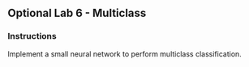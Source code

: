 ## Optional Lab 6 - Multiclass

### Instructions

Implement a small neural network to perform multiclass classification.